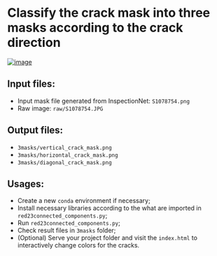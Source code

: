 # Classify the crack mask into three masks according to the crack direction
[![image](https://github.com/cnpcshangbo/vertical_horizontal/assets/4831029/0bf08188-a2ad-4d30-b59e-139c782c9a5d)](https://www.youtube.com/watch?v=I67dWD0_tIc)

## Input files:
- Input mask file generated from InspectionNet:
`S1078754.png`
- Raw image:
`raw/S1078754.JPG`

## Output files:
- `3masks/vertical_crack_mask.png`
- `3masks/horizontal_crack_mask.png`
- `3masks/diagonal_crack_mask.png`

## Usages:
- Create a new `conda` environment if necessary;
- Install necessary libraries according to the what are imported in `red23connected_components.py`;
- Run `red23connected_components.py`;
- Check result files in `3masks` folder;
- (Optional) Serve your project folder and visit the `index.html` to interactively change colors for the cracks.
